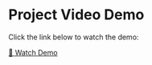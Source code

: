 # Project Video Demo

Click the link below to watch the demo:

[🎥 Watch Demo](https://drive.google.com/file/d/1gAn5Dnod6M76Prt0nFA5FrKqgwarGf8r/view?usp=share_link)

